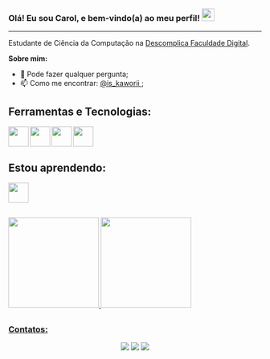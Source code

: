 
### Olá! Eu sou Carol, e bem-vindo(a) ao meu perfil! <img src="https://media.giphy.com/media/hvRJCLFzcasrR4ia7z/giphy.gif" width="25px">
<hr>

Estudante de Ciência da Computação na [Descomplica Faculdade Digital](https://descomplica.com.br/faculdade/tecnologia/ciencia-da-computacao/)</a>.

**Sobre mim:**
- 💬 Pode fazer qualquer pergunta;
- 📫 Como me encontrar: <a target="_blank" href="https://www.linkedin.com/in/is-kaworii/">@is_kaworii </a>;

<!--
**carolinadiniz/carolinadiniz** is a ✨ _special_ ✨ repository because its `README.md` (this file) appears on your GitHub profile.
Here are some ideas to get you started:
- 🔭 I’m currently working on ...
- 👯 I’m looking to collaborate on ...
- 🤔 I’m looking for help with ...
- ⚡ Fun fact: ...
-->

##
## Ferramentas e Tecnologias:

<img loading="lazy" align="left" src="https://cdn.jsdelivr.net/gh/devicons/devicon@latest/icons/discordjs/discordjs-original.svg" width="40px" height="40px"/>

<img  loading="lazy" align="left" src="https://cdn.jsdelivr.net/gh/devicons/devicon@latest/icons/javascript/javascript-original.svg" width="40px" height="40px" />

<img  loading="lazy" align="left" src="https://cdn.jsdelivr.net/gh/devicons/devicon@latest/icons/typescript/typescript-original.svg" width="40px" height="40px"/>

<img  loading="lazy"  src="https://cdn.jsdelivr.net/gh/devicons/devicon@latest/icons/photoshop/photoshop-original.svg" width="40px" height="40px"/>

## Estou aprendendo:

<img  loading="lazy" src="https://cdn.jsdelivr.net/gh/devicons/devicon@latest/icons/java/java-original-wordmark.svg" width="40px" height="40px"/>

<!--<img loading="lazy" align="left" src="https://cdn.jsdelivr.net/gh/devicons/devicon@latest/icons/python/python-original.svg" width="40px" height="40px"/>-->

##
<div>
<a href="https://github.com/is-kaworii">
<img loading="lazy" height="180em" src="https://github-readme-stats.vercel.app/api/top-langs/?username=carolina-diniz&layout=compact&langs_count=7&theme=dracula"/>
<img loading="lazy" height="180em" src="https://github-readme-stats.vercel.app/api?username=carolina-diniz&show_icons=true&theme=dracula&include_all_commits=true&count_private=true"/>
</div>

##
### Contatos:
<div align="center"> 
  <a href="https://www.linkedin.com/in/is-kaworii/" target="_blank"><img src="https://img.shields.io/badge/-LinkedIn-%230077B5?style=for-the-badge&logo=linkedin&logoColor=white" target="_blank"></a> 
  <a href = "mailto:caroldinizc21@gmail.com"><img src="https://img.shields.io/badge/-Gmail-%23333?style=for-the-badge&logo=gmail&logoColor=white" target="_blank"></a>
  <a href="https://instagram.com/is_kaworii" target="_blank"><img src="https://img.shields.io/badge/-Instagram-%23E4405F?style=for-the-badge&logo=instagram&logoColor=white" target="_blank"></a> 
</div>
